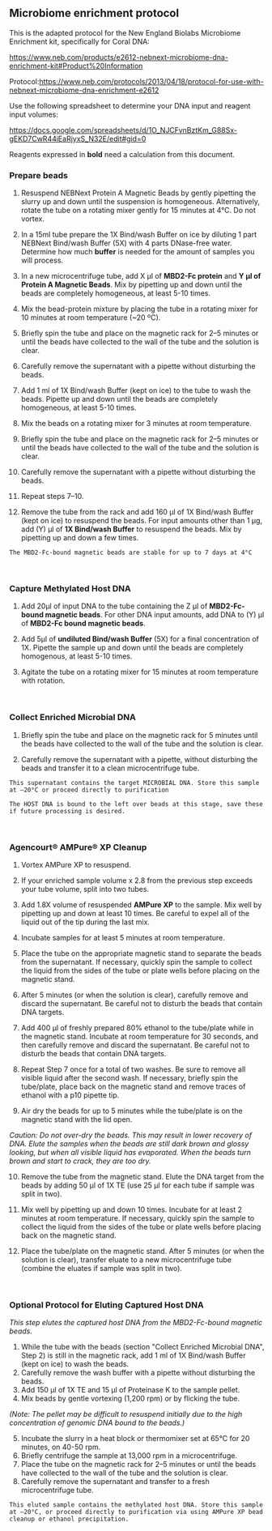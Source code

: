 ## Microbiome enrichment protocol
This is the adapted protocol for the New England Biolabs Microbiome Enrichment kit, specifically for Coral DNA:

https://www.neb.com/products/e2612-nebnext-microbiome-dna-enrichment-kit#Product%20Information

Protocol:https://www.neb.com/protocols/2013/04/18/protocol-for-use-with-nebnext-microbiome-dna-enrichment-e2612

Use the following spreadsheet to determine your DNA input and reagent input volumes:

https://docs.google.com/spreadsheets/d/1O_NJCFvnBztKm_G88Sx-gEKD7CwR44iEaRjyxS_N32E/edit#gid=0

Reagents expressed in **bold** need a calculation from this document.


### Prepare beads

1. Resuspend NEBNext Protein A Magnetic Beads by gently pipetting the slurry up and down until the suspension is homogeneous. Alternatively, rotate the tube on a rotating mixer gently for 15 minutes at 4°C. Do not vortex.

2. In a 15ml tube prepare the 1X Bind/wash Buffer on ice by diluting 1 part NEBNext Bind/wash Buffer (5X) with 4 parts DNase-free water. Determine how much **buffer** is needed for the amount of samples you will process.

3. In a new microcentrifuge tube, add X μl of **MBD2-Fc protein** and **Y μl of Protein A Magnetic Beads**. Mix by pipetting up and down until the beads are completely homogeneous, at least 5-10 times.

4. Mix the bead-protein mixture by placing the tube in a rotating mixer for 10 minutes at room temperature (~20 ºC).

5. Briefly spin the tube and place on the magnetic rack for 2–5 minutes or until the beads have collected to the wall of the tube and the solution is clear.

6. Carefully remove the supernatant with a pipette without disturbing the beads.

7. Add 1 ml of 1X Bind/wash Buffer (kept on ice) to the tube to wash the beads. Pipette up and down until the beads are completely homogeneous, at least 5-10 times.

8. Mix the beads on a rotating mixer for 3 minutes at room temperature.

9. Briefly spin the tube and place on the magnetic rack for 2–5 minutes or until the beads have collected to the wall of the tube and the solution is clear.

10. Carefully remove the supernatant with a pipette without disturbing the beads.

11. Repeat steps 7–10.

12. Remove the tube from the rack and add 160 μl of 1X Bind/wash Buffer (kept on ice) to resuspend the beads. For input amounts other than 1 μg, add (Y) μl of **1X Bind/wash Buffer** to resuspend the beads. Mix by pipetting up and down a few times.

`The MBD2-Fc-bound magnetic beads are stable for up to 7 days at 4°C`

<br>

### Capture Methylated Host DNA
1. Add 20µl of input DNA to the tube containing the Z μl of **MBD2-Fc-bound magnetic beads**. For other DNA input amounts, add DNA to (Y) μl of **MBD2-Fc bound magnetic beads**.

2. Add 5µl of **undiluted Bind/wash Buffer** (5X) for a final concentration of 1X. Pipette the sample up and down until the beads are completely homogenous, at least 5-10 times. 

3. Agitate the tube on a rotating mixer for 15 minutes at room temperature with rotation.
 
 <br>
 
### Collect Enriched Microbial DNA
1. Briefly spin the tube and place on the magnetic rack for 5 minutes until the beads have collected to the wall of the tube and the solution is clear.

2. Carefully remove the supernatant with a pipette, without disturbing the beads and transfer it to a clean microcentrifuge tube. 

`This supernatant contains the target MICROBIAL DNA. Store this sample at –20°C or proceed directly to purification`

`The HOST DNA is bound to the left over beads at this stage, save these if future processing is desired.`

<br>

### Agencourt® AMPure® XP Cleanup
1. Vortex AMPure XP to resuspend.

2. If your enriched sample volume x 2.8 from the previous step exceeds your tube volume, split into two tubes.

3. Add 1.8X volume of resuspended **AMPure XP** to the sample. Mix well by pipetting up and down at least 10 times. Be careful to expel all of the liquid out of the tip during the last mix.

4. Incubate samples for at least 5 minutes at room temperature.

5. Place the tube on the appropriate magnetic stand to separate the beads from the supernatant. If necessary, quickly spin the sample to collect the liquid from the sides of the tube or plate wells before placing on the magnetic stand.

6. After 5 minutes (or when the solution is clear), carefully remove and discard the supernatant. Be careful not to disturb the beads that contain DNA targets.

7. Add 400 μl of freshly prepared 80% ethanol to the tube/plate while in the magnetic stand. Incubate at room temperature for 30 seconds, and then carefully remove and discard the supernatant. Be careful not to disturb the beads that contain DNA targets.

8. Repeat Step 7 once for a total of two washes. Be sure to remove all visible liquid after the second wash. If necessary, briefly spin the tube/plate, place back on the magnetic stand and remove traces of ethanol with a p10 pipette tip.

9. Air dry the beads for up to 5 minutes while the tube/plate is on the magnetic stand with the lid open.

*Caution: Do not over-dry the beads. This may result in lower recovery of DNA. Elute the samples when the beads are still dark brown and glossy looking, but when all visible liquid has evaporated. When the beads turn brown and start to crack, they are too dry.* 

10. Remove the tube from the magnetic stand. Elute the DNA target from the beads by adding 50 μl of 1X TE (use 25 μl for each tube if sample was split in two).

11. Mix well by pipetting up and down 10 times. Incubate for at least 2 minutes at room temperature. If necessary, quickly spin the sample to collect the liquid from the sides of the tube or plate wells before placing back on the magnetic stand.

12. Place the tube/plate on the magnetic stand. After 5 minutes (or when the solution is clear), transfer eluate to a new microcentrifuge tube (combine the eluates if sample was split in two).

<br>

### Optional Protocol for Eluting Captured Host DNA
*This step elutes the captured host DNA from the MBD2-Fc-bound magnetic beads.*

1. While the tube with the beads (section "Collect Enriched Microbial DNA", Step 2) is still in the magnetic rack, add 1 ml of 1X Bind/wash Buffer (kept on ice) to wash the beads.
2. Carefully remove the wash buffer with a pipette without disturbing the beads.
3. Add 150 μl of 1X TE and 15 μl of Proteinase K to the sample pellet. 
4. Mix beads by gentle vortexing (1,200 rpm) or by flicking the tube. 

*(Note: The pellet may be difficult to resuspend initially due to the high concentration of genomic DNA bound to the beads.)*

5. Incubate the slurry in a heat block or thermomixer set at 65°C for 20 minutes, on 40-50 rpm.
6. Briefly centrifuge the sample at 13,000 rpm in a microcentrifuge.
7. Place the tube on the magnetic rack for 2–5 minutes or until the beads have collected to the wall of the tube and the solution is clear.
8. Carefully remove the supernatant and transfer to a fresh microcentrifuge tube.

`This eluted sample contains the methylated host DNA. Store this sample at –20°C, or proceed directly to purification via using AMPure XP bead cleanup or ethanol precipitation.`
 
